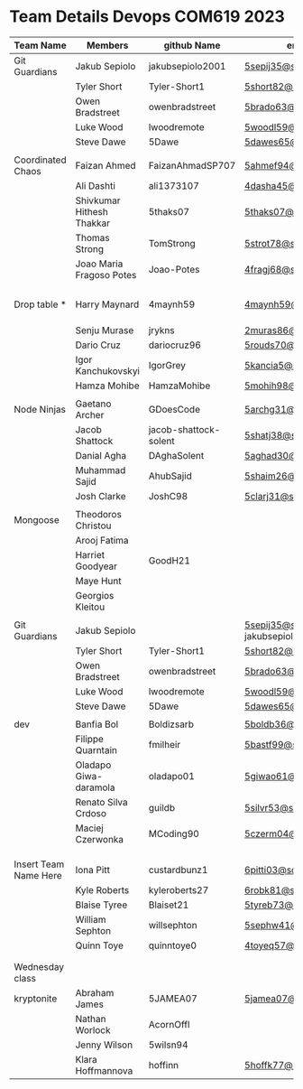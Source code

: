 # Team Details Devops COM619 2023           


    
| Team Name   | Members     | github Name  | email       | shared repo | shared project | on line app |
| ----------- | ----------- | ------------ | ----------- | ----------- |--------------- | ----------- |
|Git Guardians | Jakub Sepiolo | jakubsepiolo2001 | 5sepij35@solent.ac.uk | https://github.com/jakubsepiolo2001/COM619-AE1       |                |             |             |
|              | Tyler Short | Tyler-Short1  |5short82@solent.ac.uk    |                |             |             |
|              |Owen Bradstreet | owenbradstreet| 5brado63@solent.ac.uk |   |                |             |             |
|              | Luke Wood  | lwoodremote | 5woodl59@solent.ac.uk   |                |             |             |
|              | Steve Dawe   |  5Dawe |5dawes65@solent.ac.uk |   |                |             |             |
|             |             |              |             |                |             |             |
| Coordinated Chaos | Faizan Ahmed  |  FaizanAhmadSP707    | 5ahmef94@solent.ac.uk    |   [https://github.com/TomStrong/DevOpsAssessment](https://github.com/TomStrong/DevOpsAssessment)    |             |  https://coordinated-chaos.uksouth.cloudapp.azure.com |
|             | Ali Dashti     |  ali1373107            |   4dasha45@solent.ac.uk            |             |             |             |
|             | Shivkumar Hithesh Thakkar  | 5thaks07             | 5thaks07@solent.ac.uk            |                |             |             |
|             | Thomas Strong   | TomStrong             |  5strot78@solent.ac.uk           |                |             |             |
|             | Joao Maria Fragoso Potes   | Joao-Potes           | 4fragj68@solent.ac.uk            |                |             |             |
|             |             |              |             |                |             |
| Drop table * |  Harry Maynard | 4maynh59             | 4maynh59@solent.ac.uk             | https://github.com/jrykns/not-a-virus-map <BR><BR>  https://github.com/jrykns/not-a-virus-map/wiki | https://github.com/users/jrykns/projects/1       |   https://com619-devops.uksouth.cloudapp.azure.com           |  
|             |  Senju Murase   | jrykns  |  2muras86@solent.ac.uk    |                |             |             |
|             |  Dario Cruz  | dariocruz96   | 5rouds70@solent.ac.uk            |                |             |             |
|             |  Igor Kanchukovskyi       | IgorGrey  |  5kancia5@solent.ac.uk           |                |             |             |
|             | Hamza Mohibe |  HamzaMohibe  | 5mohih98@solent.ac.uk            |                |             |             |
|             |             |              |             |                |             |             |
| Node Ninjas       | Gaetano Archer | GDoesCode     | 5archg31@solent.ac.uk             | https://github.com/GDoesCode/COM619DevOpsGroupWork   | https://github.com/users/GDoesCode/projects/1    |  https://opennms1uksouthcloudazureapp.brazilsouth.cloudapp.azure.com:8080                 |
|             | Jacob Shattock | jacob-shattock-solent  | 5shatj38@solent.ac.uk             |                |             |             |
|             | Danial Agha | DAghaSolent       | 5aghad30@solent.ac.uk            |                |             |             |
|             | Muhammad Sajid | AhubSajid       | 5shaim26@solent.ac.uk     |                |             |             |
|             | Josh Clarke | JoshC98         | 5clarj31@solent.ac.uk            |                |             |             |
|          |             |              |             |                |             |             |
| Mongoose | Theodoros Christou  |   |        |  https://github.com/GoodH21/DevOps-Group  (not public) <br> https://github.com/GoodH21/com619-devops1                 | http://com619-mongeese.uksouth.cloudapp.azure.com:3000            |             |
|          |Arooj Fatima |              |             |                |             |             |
|          |Harriet Goodyear | GoodH21             |             |                |             |             |
|          |Maye Hunt |              |             |                |             |             |             |
|          |Georgios Kleitou |              |             |                |             |             |
|          |             |              |             |                |             |             |
| Git Guardians |Jakub Sepiolo |              | 5sepij35@solent.ac.uk <BR> jakubsepiolo2001 |  https://github.com/jakubsepiolo2001/COM619-AE1/           |  https://github.com/users/jakubsepiolo2001/projects/1              |             |           
|          |  Tyler Short |  Tyler-Short1 |  5short82@solent.ac.uk            |                |             |             |
|          |  Owen Bradstreet |  owenbradstreet | 5brado63@solent.ac.uk             |                |             |             |
|          |  Luke Wood |  lwoodremote |  5woodl59@solent.ac.uk           |                |             |             |
|          |  Steve Dawe |  5Dawe |  5dawes65@solent.ac.uk            |                |             |             |
|        |             |              |             |                |             |             |
| dev        |  Banfia Bol  | Boldizsarb     | 5boldb36@solent.ac.uk      | https://github.com/Boldizsarb/Devops_com619      |    https://comdevops.uksouth.cloudapp.azure.com/          |             |
|          |   Filippe Quarntain   |  fmilheir         |  5bastf99@solent.ac.uk           |                |             |             |
|          | Oladapo Giwa-daramola         | oladapo01             | 5giwao61@solaent.ac.uk           |                |             |             |
|          | Renato Silva Crdoso            |  guildb       | 5silvr53@solent.ac.uk            |                |             |             |
|         |  Maciej Czerwonka           |   MCoding90           | 5czerm04@solent.ac.uk            |                |             |             |
|          |             |              |             |                |             |             |
|          |             |              |             |                |             |             |
|         |             |              |             |                |             |             |
| Insert Team Name Here         | Iona Pitt   |  custardbunz1  |  6pitti03@solant.ac.uk           |                |             |
|         |  Kyle Roberts           |  kyleroberts27      |  6robk81@solent.ac.uk           |  [https://github/willsephton/devops](https://github.com/willsephton/devops)      | https://devops1.uksouth.cloudapp.azure.com              |           |
|          | Blaise Tyree     |  Blaiset21            |  5tyreb73@solent.ac.uk           |                |             |             |
|         | William Sephton   | willsephton             |  5sephw41@solent.ac.uk           |                |             |             |
|          | Quinn  Toye      | quinntoye0             |   4toyeq57@solent.ac.uk          |                |             |             |
|         |             |              |             |                |             |             |
|          |             |              |             |                |             |             |
| Wednesday class         |             |              |             |                |             |             |
| kryptonite  | Abraham James |   5JAMEA07 | 5jamea07@solent.ac.uk              |https://github.com/ArconOffl/COM619-Assignment1   |  https://github.com/users/ArconOffl/projects/2    |   https://kryptonite.uksouth.cloudapp.azure.com          |            
|             | Nathan Worlock  | AcornOffl |             |                |             |             |
|             | Jenny Wilson | 5wilsn94     |             |                |             |             |
|             | Klara Hoffmannova | hoffinn     | 5hoffk77@solent.ac.uk            |                |             |             |


